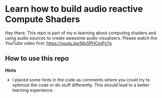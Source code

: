 # Learn how to build audio reactive Compute Shaders

Hey there. This repo is part of my e-learning about computing shaders and using audio sources to create awesome audio visualizers. 
Please watch the YouTube video first: https://youtu.be/Mo5PHCmPs7g

## How to use this repo

**Hints**
- I placed some hints in the code as comments where you could try to optimize the code or do stuff differently. This should lead to a better learning experience.




